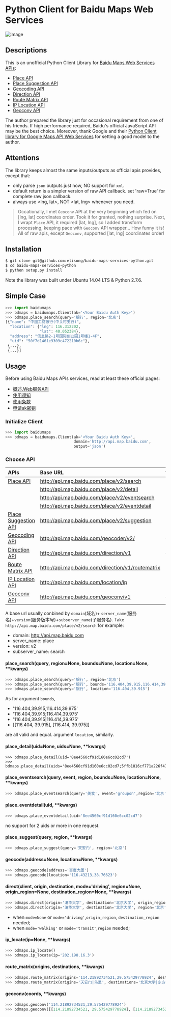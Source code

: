 Python Client for Baidu Maps Web Services
=============================================

![image](./data/baidumaps.png)

## Descriptions

This is an unofficial Python Client Library for [Baidu Maps Web Services APIs][baiduapis]:

- [Place API]
- [Place Suggestion API]
- [Geocoding API]
- [Direction API]
- [Route Matrix API]
- [IP Location API]
- [Geoconv API]

The author prepared the library just for occasional requirement from one of his friends. If high performance required, Baidu's official JavaScript API may be the best choice. Moreover, thank Google and their [Python Client library for Google Maps API Web Services][googleapis] for setting a good model to the author.

## Attentions

The library keeps almost the same inputs/outputs as official apis provides, except that:

- only parse `json` outputs just now, NO support for `xml`.
- default return is a simpler version of raw API callback. set 'raw=True' for complete raw json callback.
- always use <lng, lat>, NOT <lat, lng> whenever you need.

>  Occationally, I met `Geoconv` API at the very beginning which fed on [lng, lat] coordinates order. Took it for granted, nothing surprise. Next, I wrapt `Place` API, it required [lat, lng], so I added transform processing, keeping pace with `Geoconv` API wrapper... How funny it is! All of raw apis, except `Geoconv`, supported [lat, lng] coordinates order!

## Installation
```sh
$ git clone git@github.com:elisong/baidu-maps-services-python.git
$ cd baidu-maps-services-python
$ python setup.py install
```
Note the library was built under Ubuntu 14.04 LTS & Python 2.7.6.

## Simple Case

```python
>>> import baidumaps
>>> bdmaps = baidumaps.Client(ak='<Your Baidu Auth Key>')
>>> bdmaps.place_search(query='银行', region='北京')
[{"name": "中国工商银行(中关村支行)",
  "location": {"lng": 116.312202,
               "lat": 40.052384},
  "address": "信息路2-1号国际创业园1号楼1-4F",
  "uid": "50f7d1461e9309c472210b6c"},
 {...},
 {...}]
```

## Usage
Before using Baidu Maps APIs services, read at least these official pages:

- [概述.Web服务API][gaishu]
- [使用须知][xuzhi]
- [使用条款][tiaokuan]
- [申请ak密钥][aklink]


### Initialize Client
```python
>>> import baidumaps
>>> bdmaps = baidumaps.Client(ak='<Your Baidu Auth Key>',
                              domain='http://api.map.baidu.com',
                              output='json')
```

### Choose API

|APIs|Base URL|function here|
|:--|:--|:--|
|[Place API]|http://api.map.baidu.com/place/v2/search|place_search|
||http://api.map.baidu.com/place/v2/detail|place_detail|
||http://api.map.baidu.com/place/v2/eventsearch|place_eventsearch|
||http://api.map.baidu.com/place/v2/eventdetail|place_eventdetail|
|[Place Suggestion API]|http://api.map.baidu.com/place/v2/suggestion|place_suggest|
|[Geocoding API]|http://api.map.baidu.com/geocoder/v2/|geocode|
|[Direction API]|http://api.map.baidu.com/direction/v1|direct|
|[Route Matrix API]|http://api.map.baidu.com/direction/v1/routematrix|route_matrix|
|[IP Location API]|http://api.map.baidu.com/location/ip|ip_locate|
|[Geoconv API]|http://api.map.baidu.com/geoconv/v1|geoconv|

A base url usually conbined by `domain`(域名)+ `server_name`(服务名)+`version`(服务版本号)+`subserver_name`(子服务名). Take `http://api.map.baidu.com/place/v2/search` for example:

- domain: http://api.map.baidu.com
- server_name: place
- version: v2
- subserver_name: search

#### place_search(query, region=None, bounds=None, location=None, **kwargs)
```python
>>> bdmaps.place_search(query='银行', region='北京')
>>> bdmaps.place_search(query='银行', bounds='116.404,39.915,116.414,39.975')
>>> bdmaps.place_search(query='银行', location='116.404,39.915')
```

As for argument `bounds`,

- '116.404,39.915,116.414,39.975'
- '116.404,39.915;116.414,39.975'
- '116.404,39.915|116.414,39.975'
- [[116.404, 39.915], [116.414, 39.975]]

are all valid and equal. argument `location`, similarly.

#### place_detail(uid=None, uids=None, **kwargs)
```pyton
>>> bdmaps.place_detail(uid='8ee4560cf91d160e6cc02cd7')
>>> bdmaps.place_detail(uids='8ee4560cf91d160e6cc02cd7;5ffb1816cf771a226f476058')
```

#### place_eventsearch(query, event, region, bounds=None, location=None, **kwargs)
```python
>>> bdmaps.place_eventsearch(query='美食', event='groupon',region='北京', bounds='116.404,39.915,116.414,39.975')
```

#### place_eventdetail(uid, **kwargs)
```python
>>> bdmaps.place_eventdetail(uid='8ee4560cf91d160e6cc02cd7')
```
no support for 2 uids or more in one request.


#### place_suggest(query, region, **kwargs)
```python
>>> bdmaps.place_suggest(query='天安门', region='北京')
```

#### geocode(address=None, location=None, **kwargs)
```python
>>> bdmaps.geocode(address='百度大厦')
>>> bdmaps.geocode(location='116.43213,38.76623')
```

#### direct(client, origin, destination, mode='driving', region=None, origin_region=None, destination_region=None, **kwargs)
```python
>>> bdmaps.direct(origin='清华大学', destination='北京大学', origin_region='北京', destination_region='北京')
>>> bdmaps.direct(origin='清华大学', destination='北京大学', region='北京', mode='transit')
```

- when `mode=None` or `mode='driving'`,`origin_region`, `destination_region` needed;
- when `mode='walking'` or `mode='transit'`,`region` needed;

#### ip_locate(ip=None, **kwargs)
```python
>>> bdmaps.ip_locate()
>>> bdmaps.ip_locate(ip='202.198.16.3')
```

#### route_matrix(origins, destinations, **kwargs)
```python
>>> bdmaps.route_matrix(origins='114.21892734521,29.575429778924', destinations='115.21892734521,29.575429778924')
>>> bdmaps.route_matrix(origins='天安门|鸟巢', destinations='北京大学|东方明珠')
```

#### geoconv(coords, **kwargs)
```python
>>> bdmaps.geoconv('114.21892734521,29.575429778924')
>>> bdmaps.geoconv([[114.21892734521, 29.575429778924], [114.21892734521, 29.575429778924]])
```

[baiduapis]: http://developer.baidu.com/map/index.php?title=webapi
[Place API]: http://developer.baidu.com/map/index.php?title=webapi/guide/webservice-placeapi
[Place Suggestion API]: http://developer.baidu.com/map/index.php?title=webapi/place-suggestion-api
[Geocoding API]: http://developer.baidu.com/map/index.php?title=webapi/guide/webservice-geocoding
[Direction API]: http://developer.baidu.com/map/index.php?title=webapi/direction-api
[Route Matrix API]: http://developer.baidu.com/map/index.php?title=webapi/route-matrix-api
[IP Location API]: http://developer.baidu.com/map/index.php?title=webapi/ip-api
[Geoconv API]: http://developer.baidu.com/map/index.php?title=webapi/guide/changeposition
[googleapis]: https://github.com/googlemaps/google-maps-services-python
[application link]: http://lbsyun.baidu.com/apiconsole/key?application=key

[gaishu]: http://developer.baidu.com/map/index.php?title=webapi
[tiaokuan]: http://developer.baidu.com/map/index.php?title=open/law
[xuzhi]: http://developer.baidu.com/map/index.php?title=open/question
[aklink]: http://lbsyun.baidu.com/apiconsole/key?application=key
